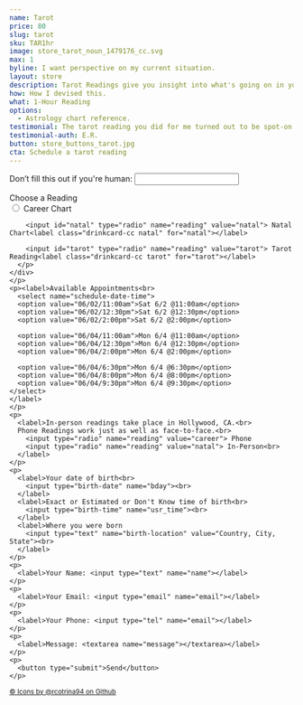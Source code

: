 ```yaml
---
name: Tarot
price: 80
slug: tarot
sku: TAR1hr
image: store_tarot_noun_1479176_cc.svg
max: 1
byline: I want perspective on my current situation.
layout: store
description: Tarot Readings give you insight into what's going on in your life right now. Get practical advice and messages from your subconscious and higher guidance.
how: How I devised this.
what: 1-Hour Reading
options:
  - Astrology chart reference.
testimonial: The tarot reading you did for me turned out to be spot-on in ways I could never have imagined at that moment. Thank you for your insights and encouragement.
testimonial-auth: E.R.
button: store_buttons_tarot.jpg
cta: Schedule a tarot reading
---
```

<!-- STORE -->
<div class="store-orderform">
  <form name="contact" method="POST" data-netlify="true" action="/thank_you.md">
    <p class="hidden">   <!--- This is to distract bots using .hidden in the _default CSS file-->
      <label>Don’t fill this out if you're human: <input name="bot-field"></label>
    </p>
    <p>
    <div class="reading-selector">
      <p>Choose a Reading<br>
        <input id="career" type="radio" name="reading" value="career"> Career Chart<label class="drinkcard-cc career" for="career"></label>

        <input id="natal" type="radio" name="reading" value="natal"> Natal Chart<label class="drinkcard-cc natal" for="natal"></label>

        <input id="tarot" type="radio" name="reading" value="tarot"> Tarot Reading<label class="drinkcard-cc tarot" for="tarot"></label>
      </p>
    </div>
    </p>
    <p><label>Available Appointments<br>
      <select name="schedule-date-time">
      <option value="06/02/11:00am">Sat 6/2 @11:00am</option>
      <option value="06/02/12:30pm">Sat 6/2 @12:30pm</option>
      <option value="06/02/2:00pm">Sat 6/2 @2:00pm</option>

      <option value="06/04/11:00am">Mon 6/4 @11:00am</option>
      <option value="06/04/12:30pm">Mon 6/4 @12:30pm</option>
      <option value="06/04/2:00pm">Mon 6/4 @2:00pm</option>

      <option value="06/04/6:30pm">Mon 6/4 @6:30pm</option>
      <option value="06/04/8:00pm">Mon 6/4 @8:00pm</option>
      <option value="06/04/9:30pm">Mon 6/4 @9:30pm</option>
    </select>
    </label>
    </p>
    <p>
      <label>In-person readings take place in Hollywood, CA.<br>
      Phone Readings work just as well as face-to-face.<br>
        <input type="radio" name="reading" value="career"> Phone
        <input type="radio" name="reading" value="natal"> In-Person<br>
      </label>
    </p>
    <p>
      <label>Your date of birth<br>
        <input type="birth-date" name="bday"><br>
      </label>
      <label>Exact or Estimated or Don't Know time of birth<br>
        <input type="birth-time" name="usr_time"><br>
      </label>
      <label>Where you were born
        <input type="text" name="birth-location" value="Country, City, State"><br>
      </label>
    </p>
    <p>
      <label>Your Name: <input type="text" name="name"></label>   
    </p>
    <p>
      <label>Your Email: <input type="email" name="email"></label>
    </p>
    <p>
      <label>Your Phone: <input type="tel" name="email"></label>
    </p>
    <p>
      <label>Message: <textarea name="message"></textarea></label>
    </p>
    <p>
      <button type="submit">Send</button>
    </p>
  </form>
  <small><a href="https://github.com/rcotrina94/icons">
  &copy; Icons by @rcotrina94 on Github</a></small>
</div> <!--- clsoes out store-orderform -->
